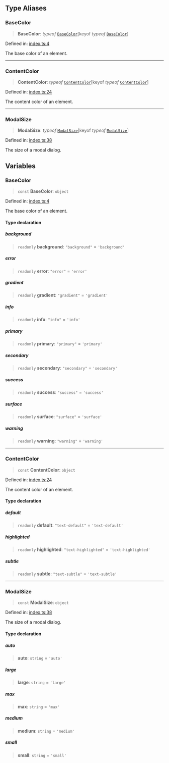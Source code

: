 

## Type Aliases

### BaseColor

> **BaseColor**: _typeof_ [`BaseColor`](types.md#basecolor-1)\[keyof _typeof_ [`BaseColor`](types.md#basecolor-1)\]

Defined in: [index.ts:4](https://github.com/spuxx1701/jslibs/blob/1a7e07eeae1e7166b7fbfc153430c6402621f270/packages/browser-utils/src/types/index.ts#L4)

The base color of an element.

---

### ContentColor

> **ContentColor**: _typeof_ [`ContentColor`](types.md#contentcolor-1)\[keyof _typeof_ [`ContentColor`](types.md#contentcolor-1)\]

Defined in: [index.ts:24](https://github.com/spuxx1701/jslibs/blob/1a7e07eeae1e7166b7fbfc153430c6402621f270/packages/browser-utils/src/types/index.ts#L24)

The content color of an element.

---

### ModalSize

> **ModalSize**: _typeof_ [`ModalSize`](types.md#modalsize-1)\[keyof _typeof_ [`ModalSize`](types.md#modalsize-1)\]

Defined in: [index.ts:38](https://github.com/spuxx1701/jslibs/blob/1a7e07eeae1e7166b7fbfc153430c6402621f270/packages/browser-utils/src/types/index.ts#L38)

The size of a modal dialog.

## Variables

### BaseColor

> `const` **BaseColor**: `object`

Defined in: [index.ts:4](https://github.com/spuxx1701/jslibs/blob/1a7e07eeae1e7166b7fbfc153430c6402621f270/packages/browser-utils/src/types/index.ts#L4)

The base color of an element.

#### Type declaration

##### background

> `readonly` **background**: `"background"` = `'background'`

##### error

> `readonly` **error**: `"error"` = `'error'`

##### gradient

> `readonly` **gradient**: `"gradient"` = `'gradient'`

##### info

> `readonly` **info**: `"info"` = `'info'`

##### primary

> `readonly` **primary**: `"primary"` = `'primary'`

##### secondary

> `readonly` **secondary**: `"secondary"` = `'secondary'`

##### success

> `readonly` **success**: `"success"` = `'success'`

##### surface

> `readonly` **surface**: `"surface"` = `'surface'`

##### warning

> `readonly` **warning**: `"warning"` = `'warning'`

---

### ContentColor

> `const` **ContentColor**: `object`

Defined in: [index.ts:24](https://github.com/spuxx1701/jslibs/blob/1a7e07eeae1e7166b7fbfc153430c6402621f270/packages/browser-utils/src/types/index.ts#L24)

The content color of an element.

#### Type declaration

##### default

> `readonly` **default**: `"text-default"` = `'text-default'`

##### highlighted

> `readonly` **highlighted**: `"text-highlighted"` = `'text-highlighted'`

##### subtle

> `readonly` **subtle**: `"text-subtle"` = `'text-subtle'`

---

### ModalSize

> `const` **ModalSize**: `object`

Defined in: [index.ts:38](https://github.com/spuxx1701/jslibs/blob/1a7e07eeae1e7166b7fbfc153430c6402621f270/packages/browser-utils/src/types/index.ts#L38)

The size of a modal dialog.

#### Type declaration

##### auto

> **auto**: `string` = `'auto'`

##### large

> **large**: `string` = `'large'`

##### max

> **max**: `string` = `'max'`

##### medium

> **medium**: `string` = `'medium'`

##### small

> **small**: `string` = `'small'`
